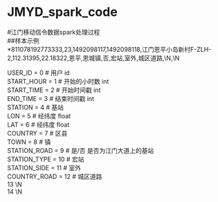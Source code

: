 JMYD_spark_code
====

#江门移动信令数据spark处理过程<br>
##样本示例<br>
*811078192773333,23,1492098117,1492098118,江门恩平小岛新村F-ZLH-2,112.31395,22.18322,恩平,恩城镇,否,宏站,室外,城区道路,\N,\N

USER_ID = 0                   # 用户 id <br>
START_HOUR = 1                # 开始的小时数  int <br>
START_TIME = 2                # 开始时间戳    int <br>
END_TIME = 3                  # 结束时间戳    int <br>
STATION = 4                   # 基站 <br>
LON = 5                       # 经纬度        float <br>
LAT = 6                       # 经纬度        float <br>
COUNTRY = 7                   # 区县 <br>
TOWN = 8                      # 镇 <br>
STATION_ROAD = 9              # 是/否 是否为江门大道上的基站 <br>
STATION_TYPE = 10             # 宏站 <br>
STATION_SIDE = 11             # 室外 <br>
COUNTRY_ROAD = 12             # 城区道路 <br>
13 \N <br>
14 \N

